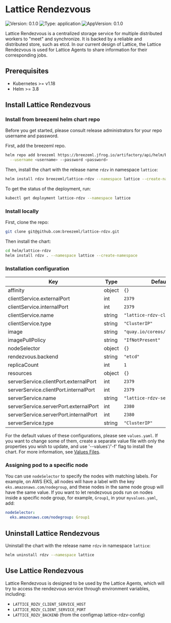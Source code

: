 # Lattice Rendezvous

![Version: 0.1.0](https://img.shields.io/badge/Version-0.1.0-informational?style=flat-square) ![Type: application](https://img.shields.io/badge/Type-application-informational?style=flat-square) ![AppVersion: 0.1.0](https://img.shields.io/badge/AppVersion-0.1.0-informational?style=flat-square)

Lattice Rendezvous is a centralized storage service for multiple distributed workers to "meet" and synchronize. It is backed by a reliable and distributed store, such as etcd. In our current design of Lattice, the Lattice Rendezvous is used for Lattice Agents to share information for their corresponding jobs.

## Prerequisites

- Kubernetes >= v1.18
- Helm >= 3.8

## Install Lattice Rendezvous

### Install from breezeml helm chart repo

Before you get started, please consult release administrators for your repo username and password.

First, add the breezeml repo.

```sh
helm repo add breezeml https://breezeml.jfrog.io/artifactory/api/helm/breezeml-helm \
  --username <username> --password <password>
```

Then, install the chart with the release name `rdzv` in namespace `lattice`:

```sh
helm install rdzv breezeml/lattice-rdzv --namespace lattice --create-namespace
```

To get the status of the deployment, run:

```sh
kubectl get deployment lattice-rdzv --namespace lattice
```

### Install locally

First, clone the repo:

```sh
git clone git@github.com:breezeml/lattice-rdzv.git
```

Then install the chart:

```sh
cd helm/lattice-rdzv
helm install rdzv . --namespace lattice --create-namespace
```

### Installation configuration

| Key | Type | Default | Description |
|-----|------|---------|-------------|
| affinity | object | `{}` |  |
| clientService.externalPort | int | `2379` |  |
| clientService.internalPort | int | `2379` |  |
| clientService.name | string | `"lattice-rdzv-client"` |  |
| clientService.type | string | `"ClusterIP"` |  |
| image | string | `"quay.io/coreos/etcd:v3.5.5"` |  |
| imagePullPolicy | string | `"IfNotPresent"` |  |
| nodeSelector | object | `{}` |  |
| rendezvous.backend | string | `"etcd"` |  |
| replicaCount | int | `1` |  |
| resources | object | `{}` |  |
| serverService.clientPort.externalPort | int | `2379` |  |
| serverService.clientPort.internalPort | int | `2379` |  |
| serverService.name | string | `"lattice-rdzv-server"` |  |
| serverService.serverPort.externalPort | int | `2380` |  |
| serverService.serverPort.internalPort | int | `2380` |  |
| serverService.type | string | `"ClusterIP"` |  |

For the default values of these configurations, please see `values.yaml`. If you want to change some of them, create a separate value file with only the properties you wish to update, and use '--values'/'-f' flag to install the chart. For more information, see [Values Files](https://helm.sh/docs/chart_template_guide/values_files/).

### Assigning pod to a specific node

You can use `nodeSelector` to specify the nodes with matching labels. For example, on AWS EKS, all nodes will have a label with the key `eks.amazonaws.com/nodegroup`, and these nodes in the same node group will have the same value. If you want to let rendezvous pods run on nodes inside a specific node group, for example, `Group1`, in your `myvalues.yaml`, add:

```yaml
nodeSelector:
  eks.amazonaws.com/nodegroup: Group1
```

## Uninstall Lattice Rendezvous

Uninstall the chart with the release name `rdzv` in namespace `lattice`:

```sh
helm uninstall rdzv --namespace lattice
```

## Use Lattice Rendezvous

Lattice Rendezvous is designed to be used by the Lattice Agents, which will try to access the rendezvous service through environment variables, including:

- `LATTICE_RDZV_CLIENT_SERVICE_HOST`
- `LATTICE_RDZV_CLIENT_SERVICE_PORT`
- `LATTICE_RDZV_BACKEND` (from the configmap lattice-rdzv-config)
